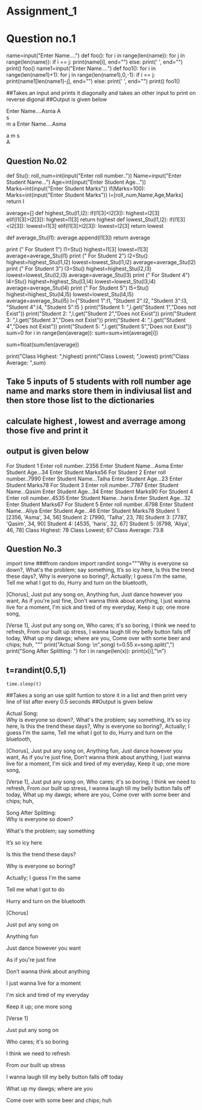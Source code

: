# Assignment_1
# Question no.1
name=input("Enter Name....")
def foo():
    for i in range(len(name)):
        for j in range(len(name)):
            if i == j:
                print(name[i], end="")
            else:
                print(' ', end="")
        print()
foo()
name1=input("Enter Name....")
def foo1():
    for i in range(len(name1)+1):
        for j in range(len(name1),0,-1):
            if i == j:
                print(name1[len(name1)-j], end="")
            else:
                print(' ', end="")
        print()
foo1()


##Takes an input and prints it diagonally and takes an other input to print on reverse digonal
##Output is given below

Enter Name....Asma
A   
 s  
  m 
   a
Enter Name....Asma
    
   a
  m 
 s  
A   

## Question No.02
def Stu():
    roll_num=int(input("Enter roll number.."))
    Name=input("Enter Student Name...")
    Age=int(input("Enter Student Age..."))
    Marks=int(input("Enter Student Marks"))
    if(Marks>100):
        Marks=int(input("Enter Student Marks"))
    l=[roll_num,Name,Age,Marks]
    return l

average=[]
def highest_Stu(l1,l2):
    if(l1[3]<l2[3]):
        highest=l2[3]
    elif(l1[3]>l2[3]):
        highest=l1[3]
    return highest
def lowest_Stu(l1,l2):
    if(l1[3]<l2[3]):
        lowest=l1[3]
    elif(l1[3]>l2[3]):
        lowest=l2[3]
    return lowest

def average_Stu(l1):
    average.append(l1[3])
    return average


print (" For Student 1")
l1=Stu()
highest=l1[3]
lowest=l1[3]
average=average_Stu(l1)
print (" For Student 2")
l2=Stu()
highest=highest_Stu(l1,l2)
lowest=lowest_Stu(l1,l2)
average=average_Stu(l2)
print (" For Student 3")
l3=Stu() 
highest=highest_Stu(l2,l3)
lowest=lowest_Stu(l2,l3)
average=average_Stu(l3)
print (" For Student 4")
l4=Stu()
highest=highest_Stu(l3,l4)
lowest=lowest_Stu(l3,l4)
average=average_Stu(l4)
print (" For Student 5")
l5=Stu()  
highest=highest_Stu(l4,l5)
lowest=lowest_Stu(l4,l5)
average=average_Stu(l5)
l={"Student 1":l1,
  "Student 2":l2,
  "Student 3":l3,
  "Student 4":l4,
  "Student 5":l5
  }
print("Student 1:  ",l.get("Student 1","Does not Exist"))
print("Student 2:  ",l.get("Student 2","Does not Exist"))
print("Student 3:  ",l.get("Student 3","Does not Exist"))
print("Student 4:  ",l.get("Student 4","Does not Exist"))
print("Student 5:  ",l.get("Student 5","Does not Exist"))
sum=0
for i in range(len(average)):
    sum=sum+int(average[i])
    
sum=float(sum/len(average))
    
print("Class Highest:  ",highest)
print("Class Lowest;   ",lowest)
print("Class Average:   ",sum)

## Take 5 inputs of 5 students with roll number age name and marks store them in indiviusal list and then store those list to the dictionaries
## calculate highest , lowest and averrage among those five and print it
## output is given below

  For Student 1
Enter roll number..2356
Enter Student Name...Asma
Enter Student Age...34
Enter Student Marks56
 For Student 2
Enter roll number..7990
Enter Student Name...Talha
Enter Student Age...23
Enter Student Marks78
 For Student 3
Enter roll number..7787
Enter Student Name...Qasim
Enter Student Age...34
Enter Student Marks90
 For Student 4
Enter roll number..4535
Enter Student Name...haris
Enter Student Age...32
Enter Student Marks67
 For Student 5
Enter roll number..6798
Enter Student Name...Aliya
Enter Student Age...46
Enter Student Marks78
Student 1:   [2356, 'Asma', 34, 56]
Student 2:   [7990, 'Talha', 23, 78]
Student 3:   [7787, 'Qasim', 34, 90]
Student 4:   [4535, 'haris', 32, 67]
Student 5:   [6798, 'Aliya', 46, 78]
Class Highest:   78
Class Lowest;    67
Class Average:    73.8

## Question No.3

import time
###from random import randint
song="""Why is everyone so down?,
What's the problem; say something,
It’s so icy here,
Is this the trend these days?,
Why is everyone so boring?,
Actually; I guess I'm the same,
Tell me what I got to do,
Hurry and turn on the bluetooth,

[Chorus],
Just put any song on,
Anything fun,
Just dance however you want,
As if you're just fine,
Don’t wanna think about anything,
I just wanna live for a moment,
I'm sick and tired of my everyday,
Keep it up; one more song,

[Verse 1],
Just put any song on,
Who cares; it's so boring,
I think we need to refresh,
From our built up stress,
I wanna laugh till my belly button falls off today,
What up my dawgs; where are you,
Come over with some beer and chips; huh,
"""
print("Actual Song:  \n",song)
t=0.55
x=song.split(",")
print("Song After Splitting:   ")
for i in range(len(x)):
    print(x[i],"\n")
   ## t=randint(0.5,1)
    time.sleep(t)
   
##Takes a song an use split funtion to store it in a list and then print very line of list after every 0.5 seconds
##Output is given below

Actual Song:  
 Why is everyone so down?,
What's the problem; say something,
It’s so icy here,
Is this the trend these days?,
Why is everyone so boring?,
Actually; I guess I'm the same,
Tell me what I got to do,
Hurry and turn on the bluetooth,

[Chorus],
Just put any song on,
Anything fun,
Just dance however you want,
As if you're just fine,
Don’t wanna think about anything,
I just wanna live for a moment,
I'm sick and tired of my everyday,
Keep it up; one more song,

[Verse 1],
Just put any song on,
Who cares; it's so boring,
I think we need to refresh,
From our built up stress,
I wanna laugh till my belly button falls off today,
What up my dawgs; where are you,
Come over with some beer and chips; huh,

Song After Splitting:   
Why is everyone so down? 


What's the problem; say something 


It’s so icy here 


Is this the trend these days? 


Why is everyone so boring? 


Actually; I guess I'm the same 


Tell me what I got to do 


Hurry and turn on the bluetooth 



[Chorus] 


Just put any song on 


Anything fun 


Just dance however you want 


As if you're just fine 


Don’t wanna think about anything 


I just wanna live for a moment 


I'm sick and tired of my everyday 


Keep it up; one more song 



[Verse 1] 


Just put any song on 


Who cares; it's so boring 


I think we need to refresh 


From our built up stress 


I wanna laugh till my belly button falls off today 


What up my dawgs; where are you 


Come over with some beer and chips; huh 


